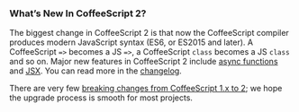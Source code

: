 ### What’s New In CoffeeScript 2?

The biggest change in CoffeeScript 2 is that now the CoffeeScript compiler produces modern JavaScript syntax (ES6, or ES2015 and later). A CoffeeScript `=>` becomes a JS `=>`, a CoffeeScript `class` becomes a JS `class` and so on. Major new features in CoffeeScript 2 include [async functions](#async-functions) and [JSX](#jsx). You can read more in the [changelog](#changelog).

There are very few [breaking changes from CoffeeScript 1.x to 2](#breaking-changes); we hope the upgrade process is smooth for most projects.
